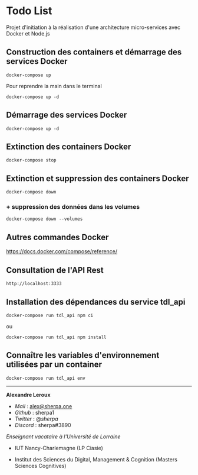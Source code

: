 # Todo List

Projet d'initiation à la réalisation d'une architecture micro-services avec Docker et Node.js

## Construction des containers et démarrage des services Docker

```
docker-compose up
```

Pour reprendre la main dans le terminal

```
docker-compose up -d
```

## Démarrage des services Docker

```
docker-compose up -d
```

## Extinction des containers Docker

```
docker-compose stop
```

## Extinction et suppression des containers Docker

```
docker-compose down
```

### + suppression des données dans les volumes

```
docker-compose down --volumes
```

## Autres commandes Docker

https://docs.docker.com/compose/reference/

## Consultation de l'API Rest

```
http://localhost:3333
```

## Installation des dépendances du service tdl_api

```
docker-compose run tdl_api npm ci
```

ou

```
docker-compose run tdl_api npm install
```

## Connaître les variables d'environnement utilisées par un container

```
docker-compose run tdl_api env
```

---

**Alexandre Leroux**

- _Mail_ : alex@sherpa.one
- _Github_ : sherpa1
- _Twitter_ : @_sherpa_
- _Discord_ : sherpa#3890

_Enseignant vacataire à l'Université de Lorraine_

- IUT Nancy-Charlemagne (LP Ciasie)

- Institut des Sciences du Digital, Management & Cognition (Masters Sciences Cognitives)
